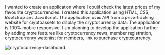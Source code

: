 I wanted to create an application where I could check the latest prices of my favourite cryptocurrencies. I created this application using HTML, CSS, Bootstrap and JavaScript. The application uses API from a price-tracking website for cryptoassets to display the cryptocurrency data. The application is 100% mobile responsive. I am planning to develop the application further by adding more features like cryptocurrency news, member registration, cryptocurrency watchlist for members, link to purchase cryptocurrency.

![cryptocurrency-dashboard](https://user-images.githubusercontent.com/74569872/160734945-c67138c7-bb30-4d9a-b3d0-88fe791e4d85.png)
